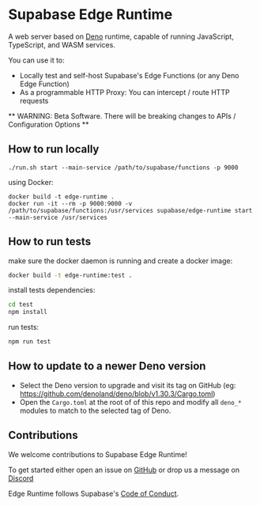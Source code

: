 # Supabase Edge Runtime

A web server based on [Deno](https://deno.land) runtime, capable of running JavaScript, TypeScript, and WASM services.

You can use it to:

* Locally test and self-host Supabase's Edge Functions (or any Deno Edge Function)
* As a programmable HTTP Proxy: You can intercept / route HTTP requests

** WARNING: Beta Software. There will be breaking changes to APIs / Configuration Options **

## How to run locally

```
./run.sh start --main-service /path/to/supabase/functions -p 9000
```

using Docker:

```
docker build -t edge-runtime .
docker run -it --rm -p 9000:9000 -v /path/to/supabase/functions:/usr/services supabase/edge-runtime start --main-service /usr/services
```

## How to run tests

make sure the docker daemon is running and create a docker image:

```bash
docker build -t edge-runtime:test .
```

install tests dependencies:

```bash
cd test
npm install
```

run tests:

```bash
npm run test
```

## How to update to a newer Deno version

* Select the Deno version to upgrade and visit its tag on GitHub (eg: https://github.com/denoland/deno/blob/v1.30.3/Cargo.toml)
* Open the `Cargo.toml` at the root of of this repo and modify all `deno_*` modules to match to the selected tag of Deno.

## Contributions

We welcome contributions to Supabase Edge Runtime!

To get started either open an issue on [GitHub](https://github.com/supabase/edge-runtime/issues) or drop us a message on [Discord](https://discord.com/invite/R7bSpeBSJE)

Edge Runtime follows Supabase's [Code of Conduct](https://github.com/supabase/.github/blob/main/CODE_OF_CONDUCT.md).
